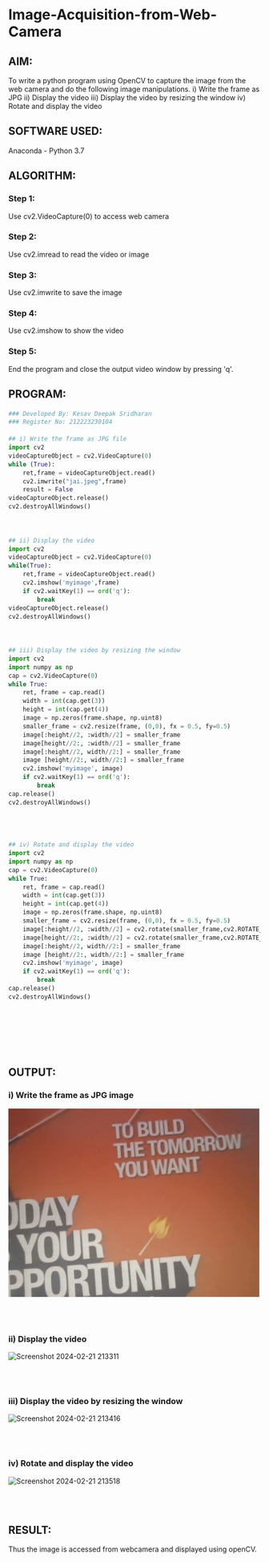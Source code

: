 # Image-Acquisition-from-Web-Camera
## AIM:

To write a python program using OpenCV to capture the image from the web camera and do the following image manipulations.
i) Write the frame as JPG 
ii) Display the video 
iii) Display the video by resizing the window
iv) Rotate and display the video

## SOFTWARE USED:
Anaconda - Python 3.7
## ALGORITHM:
### Step 1:
Use cv2.VideoCapture(0) to access web camera
<br>

### Step 2:
Use cv2.imread to read the video or image
<br>

### Step 3:
Use cv2.imwrite to save the image
<br>

### Step 4:
Use cv2.imshow to show the video
<br>

### Step 5:
End the program and close the output video window by pressing 'q'.
<br>

## PROGRAM:
``` Python
### Developed By: Kesav Deepak Sridharan
### Register No: 212223230104

## i) Write the frame as JPG file
import cv2
videoCaptureObject = cv2.VideoCapture(0)
while (True):
    ret,frame = videoCaptureObject.read()
    cv2.imwrite("jai.jpeg",frame)
    result = False
videoCaptureObject.release()
cv2.destroyAllWindows()



## ii) Display the video
import cv2
videoCaptureObject = cv2.VideoCapture(0)
while(True):
    ret,frame = videoCaptureObject.read()
    cv2.imshow('myimage',frame)
    if cv2.waitKey(1) == ord('q'):
        break
videoCaptureObject.release()
cv2.destroyAllWindows()



## iii) Display the video by resizing the window
import cv2
import numpy as np
cap = cv2.VideoCapture(0)
while True:
    ret, frame = cap.read() 
    width = int(cap.get(3))
    height = int(cap.get(4))
    image = np.zeros(frame.shape, np.uint8) 
    smaller_frame = cv2.resize(frame, (0,0), fx = 0.5, fy=0.5) 
    image[:height//2, :width//2] = smaller_frame
    image[height//2:, :width//2] = smaller_frame
    image[:height//2, width//2:] = smaller_frame 
    image [height//2:, width//2:] = smaller_frame
    cv2.imshow('myimage', image)
    if cv2.waitKey(1) == ord('q'):
        break
cap.release()
cv2.destroyAllWindows()




## iv) Rotate and display the video
import cv2
import numpy as np
cap = cv2.VideoCapture(0)
while True:
    ret, frame = cap.read() 
    width = int(cap.get(3))
    height = int(cap.get(4))
    image = np.zeros(frame.shape, np.uint8) 
    smaller_frame = cv2.resize(frame, (0,0), fx = 0.5, fy=0.5) 
    image[:height//2, :width//2] = cv2.rotate(smaller_frame,cv2.ROTATE_180)
    image[height//2:, :width//2] = cv2.rotate(smaller_frame,cv2.ROTATE_180)
    image[:height//2, width//2:] = smaller_frame 
    image [height//2:, width//2:] = smaller_frame
    cv2.imshow('myimage', image)
    if cv2.waitKey(1) == ord('q'):
        break
cap.release()
cv2.destroyAllWindows()








```
## OUTPUT:

### i) Write the frame as JPG image
![(https://github.com/mohan8900/Image_Acqusition-_using_Web_Camera/blob/main/306834696-5c319921-b55e-4ec5-a6f2-f2294b0a8e72.png)](https://github.com/mohan8900/Image_Acqusition-_using_Web_Camera/blob/main/306834696-5c319921-b55e-4ec5-a6f2-f2294b0a8e72.png)



</br>
</br>


### ii) Display the video
![Screenshot 2024-02-21 213311](https://github.com/Jaiganesh235/Image_Acqusition-_using_Web_Camera/assets/118657189/d29f2b17-edf9-4bbe-906e-b6e5a9424d12)


</br>
</br>


### iii) Display the video by resizing the window
![Screenshot 2024-02-21 213416](https://github.com/Jaiganesh235/Image_Acqusition-_using_Web_Camera/assets/118657189/49686dd1-a328-4909-a5f1-ddf0567ecff6)



</br>
</br>



### iv) Rotate and display the video
![Screenshot 2024-02-21 213518](https://github.com/Jaiganesh235/Image_Acqusition-_using_Web_Camera/assets/118657189/2fe12628-6724-41d5-9e06-15bbfa8eacb2)



</br>
</br>


## RESULT: 
Thus the image is accessed from webcamera and displayed using openCV.
